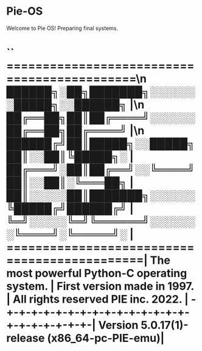 # Pie-OS


Welcome to Pie OS!
Preparing final systems.

``
============================================\n
██████╗░██╗███████╗░░░░░░░█████╗░░██████╗    |\n
██╔══██╗██║██╔════╝░░░░░░██╔══██╗██╔════╝    |\n
██████╔╝██║█████╗░░█████╗██║░░██║╚█████╗░    |
██╔═══╝░██║██╔══╝░░╚════╝██║░░██║░╚═══██╗    |
██║░░░░░██║███████╗░░░░░░╚█████╔╝██████╔╝    | 
╚═╝░░░░░╚═╝╚══════╝░░░░░░░╚════╝░╚═════╝░    |
=============================================|
The most powerful Python-C operating system. |
First version made in 1997.                  |
All rights reserved PIE inc. 2022.           |
-+-+-+-+-+-+-+-+-+-+-+-+-+-+-+-+-+-+-+-+-+-+-| 
Version 5.0.17(1)-release (x86_64-pc-PIE-emu)|
=============================================

